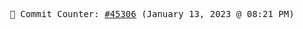 <p align="center">
    <samp>
        📮 Commit Counter: <a href="https://github.com/Javascript-void0/Javascript-void0/commits/main">#45306</a> (January 13, 2023 @ 08:21 PM)
    </samp>
</p>